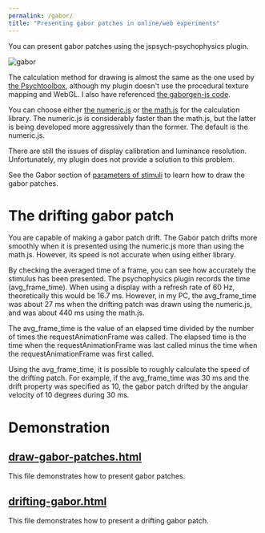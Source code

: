 ```yaml
---
permalink: /gabor/
title: "Presenting gabor patches in online/web experiments"
---
```


You can present gabor patches using the jspsych-psychophysics plugin.

![gabor](/images/gabor.png)

The calculation method for drawing is almost the same as the one used by [the Psychtoolbox](http://psychtoolbox.org/), although my plugin doesn't use the procedural texture mapping and WebGL. I also have referenced [the gaborgen-js code](https://github.com/jtth/gaborgen-js).

You can choose either [the numeric.js](https://github.com/sloisel/numeric) or [the math.js](https://mathjs.org/) for the calculation library. The numeric.js is considerably faster than the math.js, but the latter is being developed more aggressively than the former. The default is the numeric.js.

There are still the issues of display calibration and luminance resolution. Unfortunately, my plugin does not provide a solution to this problem.

See the Gabor section of [parameters of stimuli](https://jspsychophysics.hes.kyushu-u.ac.jp/objectProperties.html) to learn how to draw the gabor patches.

# The drifting gabor patch

You are capable of making a gabor patch drift. The Gabor patch drifts more smoothly when it is presented using the numeric.js more than using the math.js. However, its speed is not accurate when using either library.

By checking the averaged time of a frame, you can see how accurately the stimulus has been presented. The psychophysics plugin records the time (avg_frame_time). When using a display with a refresh rate of 60 Hz, theoretically this would be 16.7 ms. However, in my PC, the avg_frame_time was about 27 ms when the drifting patch was drawn using the numeric.js, and was about 440 ms using the math.js.

The avg_frame_time is the value of an elapsed time divided by the number of times the requestAnimationFrame was called. The elapsed time is the time when the requestAnimationFrame was last called minus the time when the requestAnimationFrame was first called. 

Using the avg_frame_time, it is possible to roughly calculate the speed of the drifting patch. For example, if the avg_frame_time was 30 ms and the drift property was specified as 10, the gabor patch drifted by the angular velocity of 10 degrees during 30 ms.

# Demonstration

## [draw-gabor-patches.html](https://www.hes.kyushu-u.ac.jp/~kurokid/jspsychophysics/demos/draw-gabor-patches.html)

This file demonstrates how to present gabor patches. 

## [drifting-gabor.html](https://www.hes.kyushu-u.ac.jp/~kurokid/jspsychophysics/demos/drifting-gabor.html)

This file demonstrates how to present a drifting gabor patch. 
